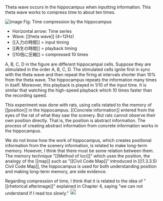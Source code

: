 
Theta wave occurs in the hippocampus when inputting information. This theta wave works to compress time to about ten times.

![image](https://gyazo.com/057170079724e3b15c1d07b73a422a74/thumb/1000)
Fig: Time compression by the hippocampus

- Horizontal arrow: Time series
- Wave: [[theta wave]] (4~12Hz)
- [[入力の時間]] = input timing
- [[再生の時間]] = playback timing
- [[10倍に圧縮]] = compressed 10 times

A, B, C, D in the figure are different hippocampal cells. Suppose they are stimulated in the order A, B, C, D. The stimulated cells ignite first in sync with the theta wave and then repeat the firing at intervals shorter than 10% from the theta wave. The hippocampus repeats the information many times in itself. Moreover, this playback is played in 1/10 of the input time. It is similar that watching the high-speed playback which 10 times faster than the recording speed.

This experiment was done with rats, using cells related to the memory of [[position]] in the hippocampus. [[Concrete information]] entered from the eyes of the rat of what they saw the scenery. But rats cannot observe their own position directly. That is, the position is abstract information. The process of creating abstract information from concrete information works in the hippocampus.

We do not know how the work of hippocampus, which creates positional information from the scenery information, is related to make long-term memory. However, I think that there must be some relation between them. The memory technique "[[Method of loci]]" which uses the position, the analogy of the [[map]] such as "[[Civil Code Map]]" introduced in [[(1.3.3.5) Civil Code Map]], the hippocampus is used for both understanding position and making long-term memory,  are side evidence.

Regarding compression of time, I think that it is related to the idea of  "[[rhetorical afterimage]]" explained in Chapter 4, saying "we can not understand if I read too slowly."
<img src='https://scrapbox.io/api/pages/nishio/en/icon' alt='en.icon' height="19.5"/>